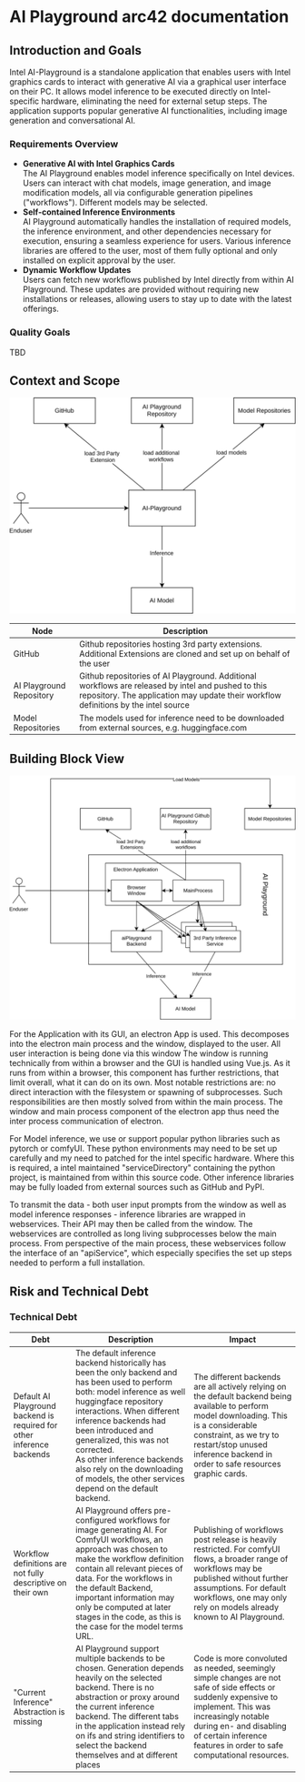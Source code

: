 # AI Playground arc42 documentation

## Introduction and Goals

Intel AI-Playground is a standalone application that enables users with Intel graphics cards to interact with generative
AI via a graphical user interface on their PC. It allows model inference to be executed directly on Intel-specific
hardware, eliminating the need for external setup steps. The application supports popular generative AI functionalities,
including image generation and conversational AI.

### Requirements Overview

- **Generative AI with Intel Graphics Cards**  
  The AI Playground enables model inference specifically on Intel devices. Users can interact with chat models, image
  generation, and image modification models, all via configurable generation pipelines ("workflows"). Different models
  may be selected.
- **Self-contained Inference Environments**  
  AI Playground automatically handles the installation of required models, the inference environment, and other
  dependencies necessary for execution, ensuring a seamless experience for users. Various inference libraries are
  offered to the user, most of them fully optional and only installed on explicit approval by the user.
- **Dynamic Workflow Updates**  
  Users can fetch new workflows published by Intel directly from within AI Playground. These updates are provided
  without requiring new installations or releases, allowing users to stay up to date with the latest offerings.

### Quality Goals

TBD

## Context and Scope

![](AI-PG_ContextView.svg)

| Node                     | Description                                                                                                                                                                               | 
|--------------------------|-------------------------------------------------------------------------------------------------------------------------------------------------------------------------------------------|
| GitHub                   | Github repositories hosting 3rd party extensions. Additional Extensions are cloned and set up on behalf of the user                                                                       |
| AI Playground Repository | Github repositories of AI Playground. Additional workflows are released by intel and pushed to this repository. The application may update their workflow definitions by the intel source |
| Model Repositories       | The models used for inference need to be downloaded from external sources, e.g. huggingface.com                                                                                           |

## Building Block View

![](AI-PG_ComponentView.svg)

For the Application with its GUI, an electron App is used. This decomposes into the electron main process and the
window, displayed to the user. All user interaction is being done via this window The window is running technically from
within a browser and the GUI is handled using Vue.js. As it runs from within a browser, this component has further
restrictions, that limit overall, what it can do on its own. Most notable restrictions are: no direct interaction with
the filesystem or spawning of subprocesses. Such responsibilities are then mostly solved from within the main process.
The window and main process component of the electron app thus need the inter process communication of electron.

For Model inference, we use or support popular python libraries such as pytorch or comfyUI. These python environments
may need to be set up carefully and my need to patched for the intel specific hardware. Where this is required, a intel
maintained "serviceDirectory" containing the python project, is maintained from within this source code. Other inference
libraries may be fully loaded from external sources such as GitHub and PyPI.

To transmit the data - both user input prompts from the window as well as model inference responses - inference
libraries are wrapped in webservices. Their API may then be called from the window. The webservices are controlled as
long living subprocesses below the main process. From perspective of the main process, these webservices follow the
interface of an "apiService", which especially specifies the set up steps needed to perform a full installation.

## Risk and Technical Debt

### Technical Debt

<table>
<thead>
    <th>Debt</th>
    <th>Description</th>
    <th>Impact</th>
</thead>
  <tr>
    <!--- Default AI Playground backend is not only performing inference --->
    <td>Default AI Playground backend is required for other inference backends</td>
    <td>
        The default inference backend historically has been the only backend and has been used to perform both: model 
        inference as well huggingface repository interactions. When different inference backends had been introduced and
        generalized, this was not corrected.<br>
        As other inference backends also rely on the downloading of models, the other services depend on the default backend.
    </td>
    <td>
        The different backends are all actively relying on the default backend being available to perform model downloading.
        This is a considerable constraint, as we try to restart/stop unused inference backend in order to safe resources
        graphic cards.
    </td>
  </tr>
  <!--- Workflow definitions are not fully descriptive on their own --->
  <tr>
    <td>Workflow definitions are not fully descriptive on their own</td>
    <td>
        AI Playground offers pre-configured workflows for image generating AI. For ComfyUI workflows, an approach was 
        chosen to make the workflow definition contain all relevant pieces of data. For the workflows in the default 
        Backend, important information may only be computed at later stages in the code, as this is the case for the 
        model terms URL.
    </td>
    <td>
        Publishing of workflows post release is heavily restricted. For comfyUI flows, a broader range of workflows may
        be published without further assumptions. For default workflows, one may only rely on models already known to AI
        Playground.
    </td>
  </tr>
<!--- Current Inference Backend Abstraction is missing --->
  <tr>
    <td>"Current Inference" Abstraction is missing</td>
    <td>
        AI Playground support multiple backends to be chosen. Generation depends heavily on the selected backend. There
        is no abstraction or proxy around the current inference backend. The different tabs in the application instead 
        rely on ifs and string identifiers to select the backend themselves and at different places
    </td>
    <td>
        Code is more convoluted as needed, seemingly simple changes are not safe of side effects or suddenly expensive to
        implement. This was increasingly notable during en- and disabling of certain inference features in order to safe
        computational resources.
    </td>
  </tr>
</table>
